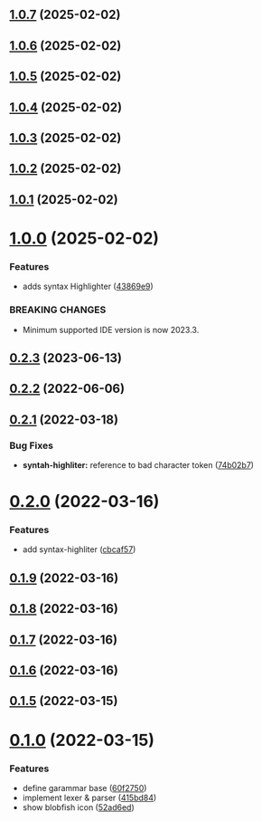 ## [1.0.7](https://github.com/pcha/intellij-bloblang/compare/v1.0.6...v1.0.7) (2025-02-02)



## [1.0.6](https://github.com/pcha/intellij-bloblang/compare/v1.0.5...v1.0.6) (2025-02-02)



## [1.0.5](https://github.com/pcha/intellij-bloblang/compare/v1.0.4...v1.0.5) (2025-02-02)



## [1.0.4](https://github.com/pcha/intellij-bloblang/compare/v1.0.3...v1.0.4) (2025-02-02)



## [1.0.3](https://github.com/pcha/intellij-bloblang/compare/v1.0.2...v1.0.3) (2025-02-02)



## [1.0.2](https://github.com/pcha/intellij-bloblang/compare/v1.0.1...v1.0.2) (2025-02-02)



## [1.0.1](https://github.com/pcha/intellij-bloblang/compare/v1.0.0...v1.0.1) (2025-02-02)



# [1.0.0](https://github.com/pcha/intellij-bloblang/compare/v0.2.3...v1.0.0) (2025-02-02)


### Features

* adds syntax Highlighter ([43869e9](https://github.com/pcha/intellij-bloblang/commit/43869e91bd99952b013cef1eead82d83478d4b6c))


### BREAKING CHANGES

* Minimum supported IDE version is now 2023.3.



## [0.2.3](https://github.com/pcha/intellij-bloblang/compare/v0.2.2...v0.2.3) (2023-06-13)



## [0.2.2](https://github.com/pcha/intellij-bloblang/compare/v0.2.1...v0.2.2) (2022-06-06)



## [0.2.1](https://github.com/pcha/intellij-bloblang/compare/v0.2.0...v0.2.1) (2022-03-18)


### Bug Fixes

* **syntah-highliter:** reference to bad character token ([74b02b7](https://github.com/pcha/intellij-bloblang/commit/74b02b72b2310503dd6003fa66b3d327755fac19))



# [0.2.0](https://github.com/pcha/intellij-bloblang/compare/v0.1.9...v0.2.0) (2022-03-16)


### Features

* add syntax-highliter ([cbcaf57](https://github.com/pcha/intellij-bloblang/commit/cbcaf57829f6267dee9e1d04dff8dca4f80b7b0d))



## [0.1.9](https://github.com/pcha/intellij-bloblang/compare/v0.1.8...v0.1.9) (2022-03-16)



## [0.1.8](https://github.com/pcha/intellij-bloblang/compare/v0.1.7...v0.1.8) (2022-03-16)



## [0.1.7](https://github.com/pcha/intellij-bloblang/compare/v0.1.6...v0.1.7) (2022-03-16)



## [0.1.6](https://github.com/pcha/intellij-bloblang/compare/v0.1.5...v0.1.6) (2022-03-16)



## [0.1.5](https://github.com/pcha/intellij-bloblang/compare/v0.1.0...v0.1.5) (2022-03-15)



# [0.1.0](https://github.com/pcha/intellij-bloblang/compare/52ad6ed1b0a4588f92e5cbe9a73bc21a33944df2...v0.1.0) (2022-03-15)


### Features

* define garammar base ([60f2750](https://github.com/pcha/intellij-bloblang/commit/60f27503319311377f2d7394743376a4e4b33d49))
* implement lexer & parser ([415bd84](https://github.com/pcha/intellij-bloblang/commit/415bd8429c25a1c83018189a6b2887ea4308a1fd))
* show blobfish icon ([52ad6ed](https://github.com/pcha/intellij-bloblang/commit/52ad6ed1b0a4588f92e5cbe9a73bc21a33944df2))



